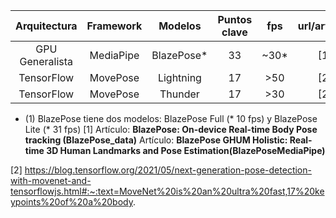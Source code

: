 | Arquitectura    | Framework | Modelos    | Puntos clave | fps   | url/artículo |
| :-------------: | :-------: | :--------: |     :---:    | :---: | :----------: |
| GPU Generalista | MediaPipe | BlazePose* |      33      | ~30*  |      [1]     |
| TensorFlow      | MovePose  | Lightning  |      17      |  >50  |      [2]     |
| TensorFlow      | MovePose  |  Thunder   |      17      |  >30  |      [2]     |


* (1) BlazePose tiene dos modelos: BlazePose Full (* 10 fps) y BlazePose Lite (* 31 fps)
[1] Artículo: **BlazePose: On-device Real-time Body Pose tracking (BlazePose_data)**
    Artículo: **BlazePose GHUM Holistic: Real-time 3D Human Landmarks and Pose Estimation(BlazePoseMediaPipe)**
    
    
    
[2] https://blog.tensorflow.org/2021/05/next-generation-pose-detection-with-movenet-and-tensorflowjs.html#:~:text=MoveNet%20is%20an%20ultra%20fast,17%20keypoints%20of%20a%20body.
    
